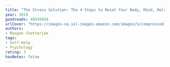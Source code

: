 ```yaml
---
title: "The Stress Solution: The 4 Steps to Reset Your Body, Mind, Relationships and Purpose"
year: 2019
goodreads: 40545856
urlCover: "https://images-na.ssl-images-amazon.com/images/S/compressed.photo.goodreads.com/books/1546029149i/40545856.jpg"
authors:
- Rangan Chatterjee
tags:
- Self-Help
- Psychology
rating: 3
hasNotes: false
---
```

